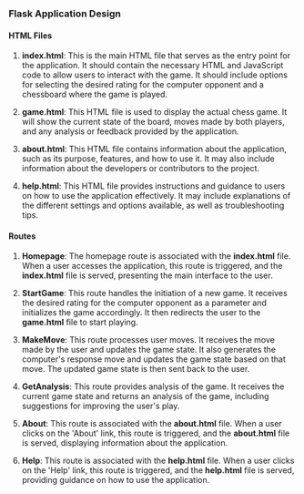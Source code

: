 ### Flask Application Design

#### HTML Files

1. **index.html**: This is the main HTML file that serves as the entry point for the application. It should contain the necessary HTML and JavaScript code to allow users to interact with the game. It should include options for selecting the desired rating for the computer opponent and a chessboard where the game is played.

2. **game.html**: This HTML file is used to display the actual chess game. It will show the current state of the board, moves made by both players, and any analysis or feedback provided by the application.

3. **about.html**: This HTML file contains information about the application, such as its purpose, features, and how to use it. It may also include information about the developers or contributors to the project.

4. **help.html**: This HTML file provides instructions and guidance to users on how to use the application effectively. It may include explanations of the different settings and options available, as well as troubleshooting tips.

#### Routes

1. **Homepage**: The homepage route is associated with the **index.html** file. When a user accesses the application, this route is triggered, and the **index.html** file is served, presenting the main interface to the user.

2. **StartGame**: This route handles the initiation of a new game. It receives the desired rating for the computer opponent as a parameter and initializes the game accordingly. It then redirects the user to the **game.html** file to start playing.

3. **MakeMove**: This route processes user moves. It receives the move made by the user and updates the game state. It also generates the computer's response move and updates the game state based on that move. The updated game state is then sent back to the user.

4. **GetAnalysis**: This route provides analysis of the game. It receives the current game state and returns an analysis of the game, including suggestions for improving the user's play.

5. **About**: This route is associated with the **about.html** file. When a user clicks on the 'About' link, this route is triggered, and the **about.html** file is served, displaying information about the application.

6. **Help**: This route is associated with the **help.html** file. When a user clicks on the 'Help' link, this route is triggered, and the **help.html** file is served, providing guidance on how to use the application.